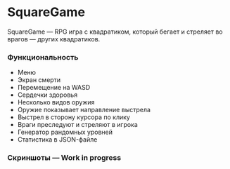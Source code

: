 # SquareGame

SquareGame — RPG игра с квадратиком, который бегает и стреляет во врагов — других квадратиков.

### Функциональность

* Меню
* Экран смерти
* Перемещение на WASD
* Сердечки здоровья
* Несколько видов оружия
* Оружие показывает направление выстрела
* Выстрел в сторону курсора по клику
* Враги преследуют и стреляют в игрока
* Генератор рандомных уровней
* Статистика в JSON-файле

### Скриншоты — Work in progress
